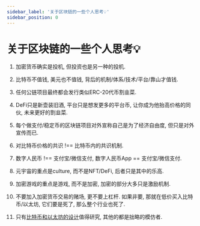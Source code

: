 ```yaml
---
sidebar_label: '关于区块链的一些个人思考💡'
sidebar_position: 0
---
```


# 关于区块链的一些个人思考💡

1. 加密货币确实是投机, 但投资也是另一种的投机.

2. 比特币不值钱, 美元也不值钱, 背后的机制/体系/技术/平台/靠山才值钱.

3. 任何公链项目最终都会发行类似ERC-20代币割韭菜.

4. DeFi只是新壶装旧酒, 平台只是想发更多的平台币, 让你成为他抬高价格的同伙, 未来更好的割韭菜.

5. 每个做支付/稳定币的区块链项目对外宣称自己是为了经济自由度, 但只是对外宣传而已.

6. 对比特币价格的共识 !== 比特币内的共识机制.

7. 数字人民币 !== 支付宝/微信支付, 数字人民币App == 支付宝/微信支付.

8. 元宇宙的重点是culture, 而不是NFT/DeFi, 后者只是其中的乐高.

9. 加密游戏的重点是游戏, 而不是加密, 加密的部分大多只是激励机制.

10. 不要加入加密货币交易的赌场, 更不要上杠杆. 如果非要, 那就在低价买入比特币/以太坊, 它们要是死了, 那么整个行业也死了.

11. 只有[比特币和以太坊的设计]()值得研究, 其他的都是拙略的模仿者.
